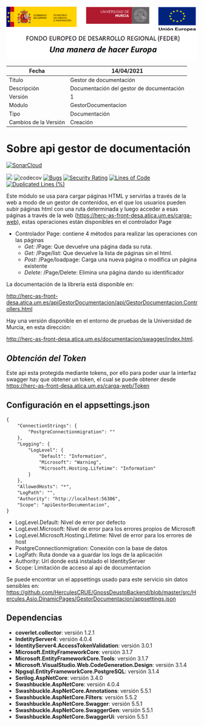 ![](../../Docs/media/CabeceraDocumentosMD.png)

| Fecha         | 14/04/2021                                                |
| ------------- | ------------------------------------------------------------ |
|Titulo|Gestor de documentación| 
|Descripción|Documentación del gestor de documentación|
|Versión|1|
|Módulo|GestorDocumentacion|
|Tipo|Documentación|
|Cambios de la Versión|Creación|


# Sobre api gestor de documentación

[![SonarCloud](https://sonarcloud.io/images/project_badges/sonarcloud-white.svg)](https://sonarcloud.io/dashboard?id=GestorDocumentacion)

![](https://github.com/HerculesCRUE/GnossDeustoBackend/workflows/Build%20and%20test%20Hercules.Asio.DinamicPages/badge.svg)
![codecov](https://codecov.io/gh/HerculesCRUE/GnossDeustoBackend/branch/master/graph/badge.svg?token=4SONQMD1TI&flag=pages)
[![Bugs](https://sonarcloud.io/api/project_badges/measure?project=GestorDocumentacion&metric=bugs)](https://sonarcloud.io/dashboard?id=GestorDocumentacion)
[![Security Rating](https://sonarcloud.io/api/project_badges/measure?project=GestorDocumentacion&metric=security_rating)](https://sonarcloud.io/dashboard?id=GestorDocumentacion)
[![Lines of Code](https://sonarcloud.io/api/project_badges/measure?project=GestorDocumentacion&metric=ncloc)](https://sonarcloud.io/dashboard?id=GestorDocumentacion)
[![Duplicated Lines (%)](https://sonarcloud.io/api/project_badges/measure?project=GestorDocumentacion&metric=duplicated_lines_density)](https://sonarcloud.io/dashboard?id=GestorDocumentacion)

Este módulo se usa para cargar páginas HTML y servirlas a través de la web a modo de un gestor de contenidos, en el que los usuarios pueden subir páginas html con una ruta
determinada y luego acceder a esas páginas a través de la web (https://herc-as-front-desa.atica.um.es/carga-web), estas operaciones están disponibles en el controlador Page
  - Controlador Page: contiene 4 métodos para realizar las operaciones con las páginas
	 - *Get:* /Page: Que devuelve una página dada su ruta.
	 - *Get:* /Page/list: Que devuelve la lista de páginas sin el html.
	 - *Post:* /Page/loadpage: Carga una nueva página o modifica un página existente
	 - *Delete:* /Page/Delete: Elimina una página dando su identificador

La documentación de la librería está disponible en:

http://herc-as-front-desa.atica.um.es/apiGestorDocumentacion/api/GestorDocumentacion.Controllers.html

Hay una versión disponible en el entorno de pruebas de la Universidad de Murcia, en esta dirección: 

http://herc-as-front-desa.atica.um.es/documentacion/swagger/index.html.

*Obtención del Token*
-------------------------
Este api esta protegida mediante tokens, por ello para poder usar la interfaz swagger hay que obtener un token, el cual se puede obtener desde https://herc-as-front-desa.atica.um.es/carga-web/Token

## Configuración en el appsettings.json
 >
    {
		"ConnectionStrings": {
			"PostgreConnectionmigration": ""
		},
		"Logging": {
			"LogLevel": {
				"Default": "Information",
				"Microsoft": "Warning",
				"Microsoft.Hosting.Lifetime": "Information"
			}
		},
		"AllowedHosts": "*",
		"LogPath": "",
		"Authority": "http://localhost:56306",
		"Scope": "apiGestorDocumentacion",
    }
 - LogLevel.Default: Nivel de error por defecto
 - LogLevel.Microsoft: Nivel de error para los errores propios de Microsoft
 - LogLevel.Microsoft.Hosting.Lifetime: Nivel de error para los errores de host
 - PostgreConnectionmigration: Conexión con la base de datos
 - LogPath: Ruta donde va a guardar los logs de la aplicación
 - Authority: Url donde está instalado el IdentityServer
 - Scope: Limitación de acceso al api de documentacion
 
Se puede encontrar un el appsettings usado para este servicio sin datos sensibles en: https://github.com/HerculesCRUE/GnossDeustoBackend/blob/master/src/Hercules.Asio.DinamicPages/GestorDocumentacion/appsettings.json

## Dependencias

- **coverlet.collector**: versión 1.2.1
- **IndetityServer4**: versión 4.0.4
- **IdentityServer4.AccessTokenValidation**: versión 3.0.1
- **Microsoft.EntityFrameworkCore**: versión 3.1.7
- **Microsoft.EntityFrameworkCore.Tools**: versión 3.1.7
- **Microsoft.VisualStudio.Web.CodeGeneration.Design**: versión 3.1.4
- **Npgsql.EntityFrameworkCore.PostgreSQL**: versión 3.1.4
- **Serilog.AspNetCore**: versión 3.4.0
- **Swashbuckle.AspNetCore**: versión 4.0.4
- **Swashbuckle.AspNetCore.Annotations**: versión 5.5.1
- **Swashbuckle.AspNetCore.Filters**: versión 5.5.2
- **Swashbuckle.AspNetCore.Swagger**: versión 5.5.1
- **Swashbuckle.AspNetCore.SwaggerGen**: versión 5.5.1
- **Swashbuckle.AspNetCore.SwaggerUi**: versión 5.5.1
